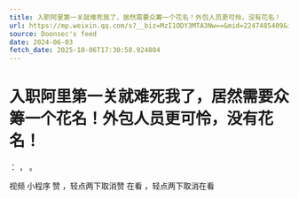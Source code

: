 ```yaml
---
title: 入职阿里第一关就难死我了，居然需要众筹一个花名！外包人员更可怜，没有花名！
url: https://mp.weixin.qq.com/s?__biz=MzI1ODY3MTA3Nw==&mid=2247485409&idx=1&sn=8b9be8dedc0acc83ff17d93baea39d76
source: Doonsec's feed
date: 2024-06-03
fetch_date: 2025-10-06T17:30:58.924804
---
```


# 入职阿里第一关就难死我了，居然需要众筹一个花名！外包人员更可怜，没有花名！

：
，
。

视频
小程序
赞
，轻点两下取消赞
在看
，轻点两下取消在看